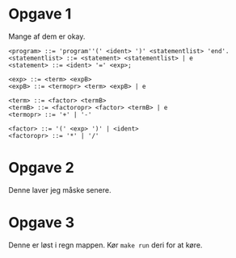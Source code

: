 # Opgave 1

Mange af dem er okay.

```
<program> ::= 'program''(' <ident> ')' <statementlist> 'end'.
<statementlist> ::= <statement> <statementlist> | e
<statement> ::= <ident> '=' <exp>;

<exp> ::= <term> <expB>
<expB> ::= <termopr> <term> <expB> | e

<term> ::= <factor> <termB>
<termB> ::= <factoropr> <factor> <termB> | e
<termopr> ::= '+' | '-'

<factor> ::= '(' <exp> ')' | <ident>
<factoropr> ::= '*' | '/'
```

# Opgave 2

Denne laver jeg måske senere.

# Opgave 3

Denne er løst i regn mappen. 
Kør `make run` deri for at køre.
